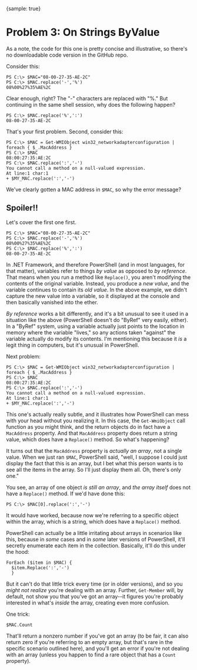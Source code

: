 {sample: true}
# Problem 3: On Strings ByValue
As a note, the code for this one is pretty concise and illustrative, so there's no downloadable code version in the GitHub repo.

Consider this:

```
PS C:\> $MAC="08-00-27-35-AE-2C"
PS C:\> $MAC.replace('-','%')
08%00%27%35%AE%2C
```

Clear enough, right? The "-" characters are replaced with "%." But continuing in the same shell session, why does the following happen?

```
PS C:\> $MAC.replace('%',':')
08-00-27-35-AE-2C
```

That's your first problem. Second, consider this:

```
PS C:\> $MAC = Get-WMIObject win32_networkadapterconfiguration | foreach { $_.MacAddress }
PS C:\> $MAC
08:00:27:35:AE:2C
PS C:\> $MAC.replace(':','-')
You cannot call a method on a null-valued expression. 
At line:1 char:1
+ $MY_MAC.replace(':','-')
```

We've clearly gotten a MAC address in `$MAC`, so why the error message?

## Spoiler!!
Let's cover the first one first.

```
PS C:\> $MAC="08-00-27-35-AE-2C"
PS C:\> $MAC.replace('-','%')
08%00%27%35%AE%2C
PS C:\> $MAC.replace('%',':')
08-00-27-35-AE-2C
```

In .NET Framework, and therefore PowerShell (and in most languages, for that matter), variables refer to things _by value_ as opposed to _by reference_. That means when you run a method like `Replace()`, you aren't modifying the contents of the original variable. Instead, you produce a _new value_, and the variable continues to contain its _old value_. In the above example, we didn't capture the new value into a variable, so it displayed at the console and then basically vanished into the ether.

_By reference_ works a bit differently, and it's a bit unusual to see it used in a situation like the above (PowerShell doesn't do "ByRef" very easily, either). In a "ByRef" system, using a variable actually just points to the location in memory where the variable "lives," so any actions taken "against" the variable actually do modify its contents. I'm mentioning this because it _is_ a legit thing in computers, but it's unusual in PowerShell.

Next problem:

```
PS C:\> $MAC = Get-WMIObject win32_networkadapterconfiguration | foreach { $_.MacAddress }
PS C:\> $MAC
08:00:27:35:AE:2C
PS C:\> $MAC.replace(':','-')
You cannot call a method on a null-valued expression. 
At line:1 char:1
+ $MY_MAC.replace(':','-')
```

This one's actually really subtle, and it illustrates how PowerShell can mess with your head without you realizing it. In this case, the `Get-WmiObject` call function as you might think, and the return objects do in fact have a `MacAddress` property. And that `MacAddress` property does return a string value, which does have a `Replace()` method. So what's happening?

It turns out that the `MacAddress` property is _actually an array_, not a single value. When we just ran `$MAC`, PowerShell said, "well, I suppose I could just display the fact that this is an array, but I bet what this person wants is to see all the items in the array. So I'll just display them all. Oh, there's only one."

You see, an array of one object _is still an array_, and _the array itself_ does not have a `Replace()` method. If we'd have done this:

```
PS C:\> $MAC[0].replace(':','-')
```

It would have worked, because now we're referring to a specific object within the array, which is a string, which does have a `Replace()` method.

PowerShell can actually be a little irritating about arrays in scenarios like this, because in _some_ cases and in _some_ later versions of PowerShell, it'll secretly enumerate each item in the collection. Basically, it'll do this under the hood:

```
ForEach ($item in $MAC) {
  $item.Replace(':','-')
  }
 ```
 
But it can't do that little trick every time (or in older versions), and so you _might not realize_ you're dealing with an array. Further, `Get-Member` will, by default, not show you that you've got an array--it figures you're probably interested in what's _inside_ the array, creating even more confusion.
 
One trick:

```
$MAC.Count
```

That'll return a nonzero number if you've got an array (to be fair, it can also return zero if you're referring to an empty array, but that's rare in the specific scenario outlined here), and you'll get an error if you're not dealing with an array (unless you happen to find a rare object that has a `Count` property). 
